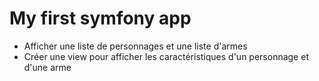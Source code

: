 # My first symfony app

* Afficher une liste de personnages et une liste d'armes  
* Créer une view pour afficher les caractéristiques d'un personnage et d'une arme